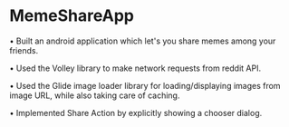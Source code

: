 # MemeShareApp

• Built an android application which let's you share memes among your friends.

• Used the Volley library to make network requests from reddit API.

• Used the Glide image loader library for loading/displaying images from image URL, while also taking care of caching.

• Implemented Share Action by explicitly showing a chooser dialog.